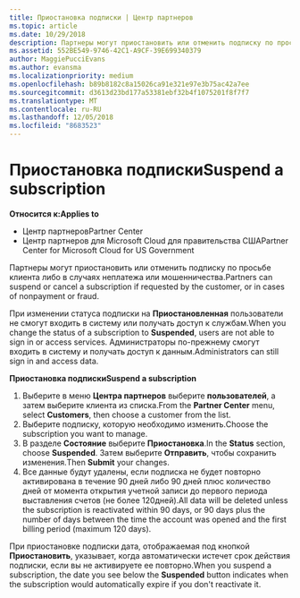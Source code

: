 ```yaml
---
title: Приостановка подписки | Центр партнеров
ms.topic: article
ms.date: 10/29/2018
description: Партнеры могут приостановить или отменить подписку по просьбе клиента либо в случаях неплатежа или мошенничества.
ms.assetid: 552BE549-9746-42C1-A9CF-39E699340379
author: MaggiePucciEvans
ms.author: evansma
ms.localizationpriority: medium
ms.openlocfilehash: b89b8182c8a15026ca91e321e97e3b75ac42a7ee
ms.sourcegitcommit: d3613d23bd177a53381ebf32b4f1075201f8f7f7
ms.translationtype: MT
ms.contentlocale: ru-RU
ms.lasthandoff: 12/05/2018
ms.locfileid: "8683523"
---
```

# <a name="suspend-a-subscription"></a><span data-ttu-id="ce1a9-103">Приостановка подписки</span><span class="sxs-lookup"><span data-stu-id="ce1a9-103">Suspend a subscription</span></span>

**<span data-ttu-id="ce1a9-104">Относится к:</span><span class="sxs-lookup"><span data-stu-id="ce1a9-104">Applies to</span></span>**

-  <span data-ttu-id="ce1a9-105">Центр партнеров</span><span class="sxs-lookup"><span data-stu-id="ce1a9-105">Partner Center</span></span>
-  <span data-ttu-id="ce1a9-106">Центр партнеров для Microsoft Cloud для правительства США</span><span class="sxs-lookup"><span data-stu-id="ce1a9-106">Partner Center for Microsoft Cloud for US Government</span></span>


<span data-ttu-id="ce1a9-107">Партнеры могут приостановить или отменить подписку по просьбе клиента либо в случаях неплатежа или мошенничества.</span><span class="sxs-lookup"><span data-stu-id="ce1a9-107">Partners can suspend or cancel a subscription if requested by the customer, or in cases of nonpayment or fraud.</span></span>

<span data-ttu-id="ce1a9-108">При изменении статуса подписки на **Приостановленная** пользователи не смогут входить в систему или получать доступ к службам.</span><span class="sxs-lookup"><span data-stu-id="ce1a9-108">When you change the status of a subscription to **Suspended**, users are not able to sign in or access services.</span></span> <span data-ttu-id="ce1a9-109">Администраторы по-прежнему смогут входить в систему и получать доступ к данным.</span><span class="sxs-lookup"><span data-stu-id="ce1a9-109">Administrators can still sign in and access data.</span></span>

**<span data-ttu-id="ce1a9-110">Приостановка подписки</span><span class="sxs-lookup"><span data-stu-id="ce1a9-110">Suspend a subscription</span></span>**

1.  <span data-ttu-id="ce1a9-111">Выберите в меню **Центра партнеров** выберите **пользователей**, а затем выберите клиента из списка.</span><span class="sxs-lookup"><span data-stu-id="ce1a9-111">From the **Partner Center** menu, select **Customers**, then choose a customer from the list.</span></span>
2.  <span data-ttu-id="ce1a9-112">Выберите подписку, которую необходимо изменить.</span><span class="sxs-lookup"><span data-stu-id="ce1a9-112">Choose the subscription you want to manage.</span></span>
3.  <span data-ttu-id="ce1a9-113">В разделе **Состояние** выберите **Приостановка**.</span><span class="sxs-lookup"><span data-stu-id="ce1a9-113">In the **Status** section, choose **Suspended**.</span></span> <span data-ttu-id="ce1a9-114">Затем выберите **Отправить**, чтобы сохранить изменения.</span><span class="sxs-lookup"><span data-stu-id="ce1a9-114">Then **Submit** your changes.</span></span>
4.  <span data-ttu-id="ce1a9-115">Все данные будут удалены, если подписка не будет повторно активирована в течение 90 дней либо 90 дней плюс количество дней от момента открытия учетной записи до первого периода выставления счетов (не более 120дней).</span><span class="sxs-lookup"><span data-stu-id="ce1a9-115">All data will be deleted unless the subscription is reactivated within 90 days, or 90 days plus the number of days between the time the account was opened and the first billing period (maximum 120 days).</span></span>

<span data-ttu-id="ce1a9-116">При приостановке подписки дата, отображаемая под кнопкой **Приостановить**, указывает, когда автоматически истечет срок действия подписки, если вы не активируете ее повторно.</span><span class="sxs-lookup"><span data-stu-id="ce1a9-116">When you suspend a subscription, the date you see below the **Suspended** button indicates when the subscription would automatically expire if you don't reactivate it.</span></span> 
